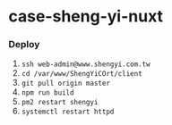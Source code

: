 # case-sheng-yi-nuxt

### Deploy

1. `ssh web-admin@www.shengyi.com.tw`
2. `cd /var/www/ShengYiCOrt/client`
3. `git pull origin master`
4. `npm run build`
5. `pm2 restart shengyi`
6. `systemctl restart httpd`
